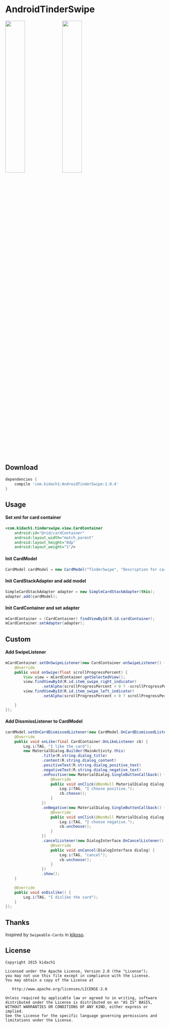 # AndroidTinderSwipe

<img src="/SwayAnim1.gif" width="35%"> <img src="/SwayAnim2.gif" width="35%">


## Download

```build.gradle
dependencies {
    compile 'com.kidach1:AndroidTinderSwipe:1.0.4'
}
```


## Usage

#### Set xml for card container

```xml
<com.kidach1.tinderswipe.view.CardContainer
    android:id="@+id/cardContainer"
    android:layout_width="match_parent"
    android:layout_height="0dp"
    android:layout_weight="1"/>
```

#### Init CardModel

```java
CardModel cardModel = new CardModel("TinderSwipe", "Description for card.", "http://example.com/example.png"); // title, desc, imgUrl.
```

#### Init CardStackAdapter and add model

```java
SimpleCardStackAdapter adapter = new SimpleCardStackAdapter(this);
adapter.add(cardModel);
```

#### Init CardContainer and set adapter

```java
mCardContainer = (CardContainer) findViewById(R.id.cardContainer);
mCardContainer.setAdapter(adapter);
```

## Custom

#### Add SwipeListener

```java
mCardContainer.setOnSwipeListener(new CardContainer.onSwipeListener() {
    @Override
    public void onSwipe(float scrollProgressPercent) {
        View view = mCardContainer.getSelectedView();
        view.findViewById(R.id.item_swipe_right_indicator)
                .setAlpha(scrollProgressPercent < 0 ? -scrollProgressPercent : 0);
        view.findViewById(R.id.item_swipe_left_indicator)
                .setAlpha(scrollProgressPercent > 0 ? scrollProgressPercent : 0);

    }
});
```

#### Add DissmissListener to CardModel

```java
cardModel.setOnCardDismissedListener(new CardModel.OnCardDismissedListener() {
    @Override
    public void onLike(final CardContainer.OnLikeListener cb) {
        Log.i(TAG, "I like the card");
        new MaterialDialog.Builder(MainActivity.this)
                .title(R.string.dialog_title)
                .content(R.string.dialog_content)
                .positiveText(R.string.dialog_positive_text)
                .negativeText(R.string.dialog_negative_text)
                .onPositive(new MaterialDialog.SingleButtonCallback() {
                    @Override
                    public void onClick(@NonNull MaterialDialog dialog, @NonNull DialogAction which) {
                        Log.i(TAG, "I choose positive.");
                        cb.choose();
                    }
                })
                .onNegative(new MaterialDialog.SingleButtonCallback() {
                    @Override
                    public void onClick(@NonNull MaterialDialog dialog, @NonNull DialogAction which) {
                        Log.i(TAG, "I choose negative.");
                        cb.unchoose();
                    }
                })
                .cancelListener(new DialogInterface.OnCancelListener() {
                    @Override
                    public void onCancel(DialogInterface dialog) {
                        Log.i(TAG, "cancel");
                        cb.unchoose();
                    }
                })
                .show();
    }

    @Override
    public void onDislike() {
        Log.i(TAG, "I dislike the card");
    }
});
```



## Thanks

Inspired by `Swipeable-Cards` in [kikoso](https://github.com/kikoso).

License
-------

    Copyright 2015 kidach1

    Licensed under the Apache License, Version 2.0 (the "License");
    you may not use this file except in compliance with the License.
    You may obtain a copy of the License at

       http://www.apache.org/licenses/LICENSE-2.0

    Unless required by applicable law or agreed to in writing, software
    distributed under the License is distributed on an "AS IS" BASIS,
    WITHOUT WARRANTIES OR CONDITIONS OF ANY KIND, either express or implied.
    See the License for the specific language governing permissions and
    limitations under the License.